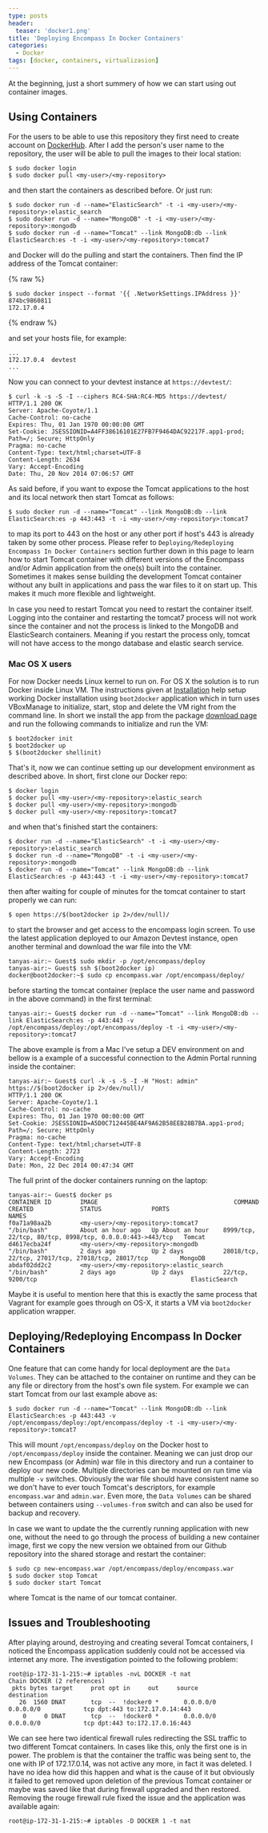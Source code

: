 ```yaml
---
type: posts
header:
  teaser: 'docker1.png'
title: 'Deploying Encompass In Docker Containers'
categories: 
  - Docker
tags: [docker, containers, virtualizasion]
---
```


At the beginning, just a short summery of how we can start using out container images.

## Using Containers

For the users to be able to use this repository they first need to create account on [DockerHub](https://hub.docker.com/). After I add the person's user name to the repository, the user will be able to pull the images to their local station:

```
$ sudo docker login
$ sudo docker pull <my-user>/<my-repository>
```

and then start the containers as described before. Or just run:

```
$ sudo docker run -d --name="ElasticSearch" -t -i <my-user>/<my-repository>:elastic_search
$ sudo docker run -d --name="MongoDB" -t -i <my-user>/<my-repository>:mongodb
$ sudo docker run -d --name="Tomcat" --link MongoDB:db --link ElasticSearch:es -t -i <my-user>/<my-repository>:tomcat7
```

and Docker will do the pulling and start the containers. Then find the IP address of the Tomcat container:

{% raw %}
```
$ sudo docker inspect --format '{{ .NetworkSettings.IPAddress }}' 874bc9860811
172.17.0.4
```
{% endraw %}

and set your hosts file, for example:

```
...
172.17.0.4  devtest
...
```

Now you can connect to your devtest instance at `https://devtest/`:

```
$ curl -k -s -S -I --ciphers RC4-SHA:RC4-MD5 https://devtest/
HTTP/1.1 200 OK
Server: Apache-Coyote/1.1
Cache-Control: no-cache
Expires: Thu, 01 Jan 1970 00:00:00 GMT
Set-Cookie: JSESSIONID=A4FF38616101E27FB7F9464DAC92217F.app1-prod; Path=/; Secure; HttpOnly
Pragma: no-cache
Content-Type: text/html;charset=UTF-8
Content-Length: 2634
Vary: Accept-Encoding
Date: Thu, 20 Nov 2014 07:06:57 GMT
```

As said before, if you want to expose the Tomcat applications to the host and its local network then start Tomcat as follows:

```
$ sudo docker run -d --name="Tomcat" --link MongoDB:db --link ElasticSearch:es -p 443:443 -t -i <my-user>/<my-repository>:tomcat7
```

to map its port to 443 on the host or any other port if host's 443 is already taken by some other process. Please refer to `Deploying/Redeploying Encompass In Docker Containers` section further down in this page to learn how to start Tomcat container with different versions of the Encompass and/or Admin application from the one(s) built into the container. Sometimes it makes sense building the development Tomcat container without any built in applications and pass the war files to it on start up. This makes it much more flexible and lightweight.

In case you need to restart Tomcat you need to restart the container itself. Logging into the container and restarting the tomcat7 process will not work since the container and not the process is linked to the MongoDB and ElasticSearch containers. Meaning if you restart the process only, tomcat will not have access to the mongo database and elastic search service.

### Mac OS X users

For now Docker needs Linux kernel to run on. For OS X the solution is to run Docker inside Linux VM. The instructions given at [Installation](https://docs.docker.com/installation/mac/) help setup working Docker installation using `boot2docker` application which in turn uses VBoxManage to initialize, start, stop and delete the VM right from the command line. In short we install the app from the package [download page](https://github.com/boot2docker/osx-installer/releases/download/v1.4.1/Boot2Docker-1.4.1.pkg) and run the following commands to initialize and run the VM:

```
$ boot2docker init
$ boot2docker up
$ $(boot2docker shellinit)
```

That's it, now we can continue setting up our development environment as described above. In short, first clone our Docker repo:

```
$ docker login
$ docker pull <my-user>/<my-repository>:elastic_search
$ docker pull <my-user>/<my-repository>:mongodb
$ docker pull <my-user>/<my-repository>:tomcat7
```

and when that's finished start the containers:

```
$ docker run -d --name="ElasticSearch" -t -i <my-user>/<my-repository>:elastic_search
$ docker run -d --name="MongoDB" -t -i <my-user>/<my-repository>:mongodb
$ docker run -d --name="Tomcat" --link MongoDB:db --link ElasticSearch:es -p 443:443 -t -i <my-user>/<my-repository>:tomcat7
```

then after waiting for couple of minutes for the tomcat container to start properly we can run:

```
$ open https://$(boot2docker ip 2>/dev/null)/
```

to start the browser and get access to the encompass login screen. To use the latest application deployed to our Amazon Devtest instance, open another terminal and download the war file into the VM:

```
tanyas-air:~ Guest$ sudo mkdir -p /opt/encompass/deploy
tanyas-air:~ Guest$ ssh $(boot2docker ip)
docker@boot2docker:~$ sudo cp encompass.war /opt/encompass/deploy/
```

before starting the tomcat container (replace the user name and password in the above command) in the first terminal:

```
tanyas-air:~ Guest$ docker run -d --name="Tomcat" --link MongoDB:db --link ElasticSearch:es -p 443:443 -v /opt/encompass/deploy:/opt/encompass/deploy -t -i <my-user>/<my-repository>:tomcat7
```

The above example is from a Mac I've setup a DEV environment on and bellow is a example of a successful connection to the Admin Portal running inside the container:

```
tanyas-air:~ Guest$ curl -k -s -S -I -H "Host: admin" https://$(boot2docker ip 2>/dev/null)/
HTTP/1.1 200 OK
Server: Apache-Coyote/1.1
Cache-Control: no-cache
Expires: Thu, 01 Jan 1970 00:00:00 GMT
Set-Cookie: JSESSIONID=A5D0C712445BE4AF9A62B58EEB28B7BA.app1-prod; Path=/; Secure; HttpOnly
Pragma: no-cache
Content-Type: text/html;charset=UTF-8
Content-Length: 2723
Vary: Accept-Encoding
Date: Mon, 22 Dec 2014 00:47:34 GMT
```

The full print of the docker containers running on the laptop:

```
tanyas-air:~ Guest$ docker ps
CONTAINER ID        IMAGE                                      COMMAND             CREATED             STATUS              PORTS                                                      NAMES
f0a71a98aa2b        <my-user>/<my-repository>:tomcat7          "/bin/bash"         About an hour ago   Up About an hour    8999/tcp, 22/tcp, 80/tcp, 8998/tcp, 0.0.0.0:443->443/tcp   Tomcat             
d4617ecba24f        <my-user>/<my-repository>:mongodb          "/bin/bash"         2 days ago          Up 2 days           28018/tcp, 22/tcp, 27017/tcp, 27018/tcp, 28017/tcp         MongoDB            
abdaf02dd2c2        <my-user>/<my-repository>:elastic_search   "/bin/bash"         2 days ago          Up 2 days           22/tcp, 9200/tcp                                           ElasticSearch
```

Maybe it is useful to mention here that this is exactly the same process that Vagrant for example goes through on OS-X, it starts a VM via `boot2docker` application wrapper.

## Deploying/Redeploying Encompass In Docker Containers

One feature that can come handy for local deployment are the `Data Volumes`. They can be attached to the container on runtime and they can be any file or directory from the host's own file system. For example we can start Tomcat from our last example above as:

```
$ sudo docker run -d --name="Tomcat" --link MongoDB:db --link ElasticSearch:es -p 443:443 -v /opt/encompass/deploy:/opt/encompass/deploy -t -i <my-user>/<my-repository>:tomcat7
```

This will mount `/opt/encompass/deploy` on the Docker host to `/opt/encompass/deploy` inside the container. Meaning we can just drop our new Encompass (or Admin) war file in this directory and run a container to deploy our new code.  Multiple directories can be mounted on run time via multiple `-v` switches. Obviously the war file should have consistent name so we don't have to ever touch Tomcat's descriptors, for example `encompass.war` and `admin.war`. Even more, the `Data Volumes` can be shared between containers using `--volumes-from` switch and can also be used for backup and recovery.

In case we want to update the the currently running application with new one, without the need to go through the process of building a new container image, first we copy the new version we obtained from our Github repository into the shared storage and restart the container:

```
$ sudo cp new-encompass.war /opt/encompass/deploy/encompass.war
$ sudo docker stop Tomcat
$ sudo docker start Tomcat
```

where Tomcat is the name of our tomcat container.

## Issues and Troubleshooting

After playing around, destroying and creating several Tomcat containers, I noticed the Encompass application suddenly could not be accessed via internet any more. The investigation pointed to the following problem:

```
root@ip-172-31-1-215:~# iptables -nvL DOCKER -t nat
Chain DOCKER (2 references)
 pkts bytes target     prot opt in     out     source               destination        
   26  1560 DNAT       tcp  --  !docker0 *       0.0.0.0/0            0.0.0.0/0            tcp dpt:443 to:172.17.0.14:443
    0     0 DNAT       tcp  --  !docker0 *       0.0.0.0/0            0.0.0.0/0            tcp dpt:443 to:172.17.0.16:443
```

We can see here two identical firewall rules redirecting the SSL traffic to two different Tomcat containers. In cases like this, only the first one is in power. The problem is that the container the traffic was being sent to, the one with IP of 172.17.0.14, was not active any more, in fact it was deleted. I have no idea how did this happen and what is the cause of it but obviously it failed to get removed upon deletion of the previous Tomcat container or maybe was saved like that during firewall upgraded and then restored. Removing the rouge firewall rule fixed the issue and the application was available again:

```
root@ip-172-31-1-215:~# iptables -D DOCKER 1 -t nat
```